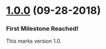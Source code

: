 <a name="1.0.0"></a>
# [1.0.0](https://github.com/PARC-projects/video-query-algorithms/releases/tag/1.0.0) (09-28-2018)

### First Milestone Reached!

This marks version 1.0.
